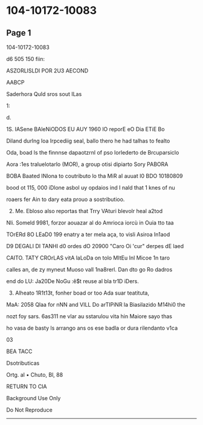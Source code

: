 # 104-10172-10083

## Page 1

104-10172-10083

d6 505 150 fiin:

ASZORLISLDI POR 2U3 AECOND

AABCP

Saderhora Quld sros sout ILas

1:

d.

1S. IASene BAleNiODOS EU AUY 1960 lO reporE eO Dia ETiE Bo

Diland durlng loa Irpcediig seal, ballo thero he had talhas to fealto

Oda, boad ls the finnnse dapaotzrnl of pso lorlederto de Brcuparsiclo

Aora :1es traluelotarlo (MOR), a group otisi dipiarto Sory PABORA

BOBA Baated INlona to coutributo lo tha MiR aI auuat I0 BDO 10180809

bood ot 115, 000 iDlone asbol uy opdaios ind I nald that 1 knes of nu

roaers fer Ain to dary eata prouo a sostributioo.

2. Me. Ebloso also reportas that Trry VAturi blevolr heal a2tod

Nli. Someld 9981, forzor aouazar al do Amrioca iorcù in Ouia tto taa

TOrERd 8O LEaD0 199 enatry a ter mela aça, to visli Asiroa In1aod

D9 DEGALI DI TANHI d0 ordes dO 20900 "Caro Oi 'cur" derpes dE laed

CAITO. TATY CROrLAS vitA laLoDa on tolo MItEu Inl Micoe 1n taro

calles an, de zy myneut Muoso vall 1na8rerl. Dan dto go Ro dadros

end do LU: Ja20De NoGu :ê$t reuse al bla tr1D iDers.

3. Alheato 1R1t13t, fonher boad or too Ada suar teatituta,

MaA: 2058 Qlaa for nNN and VILL Do arTIPiNR la Biasilazido M14hi0 the

nozt foy sars. 6as311 ne vlar au sstarulou vita hin Maiore sayo thas

ho vasa de basty ls arrango ans os ese badla or dura rilendanto v1ca

03

BEA TACC

Dsotributicas

Ortg. al • Chuto, Bl, 88

RETURN TO CIA

Background Use Only

Do Not Reproduce

---

